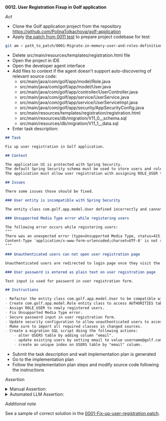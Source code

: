 **0012. User Registration Fixup in Golf application**

*Act*

- Clone the Golf application project from the repository https://github.com/PolinaTolkachova/golf-application
- Apply [the patch from 0011 test](../0011/exemplar/0001-Migrate-in-memory-user-and-roles-definitions-to-data.patch) to prepare project codebase for test:

```bash
git am < path_to_patch/0001-Migrate-in-memory-user-and-roles-definitions-to-data.patch
```
- Delete src/main/resources/templates/registration.html file
- Open the project in IDE
- Open the developer agent interface
- Add files to context if the agent doesn't support auto-discovering of relevant source code:
    - src/main/java/com/golf/app/model/Role.java
    - src/main/java/com/golf/app/model/User.java
    - src/main/java/com/golf/app/controller/UserController.java
    - src/main/java/com/golf/app/service/UserService.java
    - src/main/java/com/golf/app/service/UserServiceImpl.java
    - src/main/java/com/golf/app/security/AppSecurityConfig.java
    - src/main/resources/templates/registration/registration.html
    - src/main/resources/db/migration/V11_0__schema.sql
    - src/main/resources/db/migration/V11_1__data.sql
- Enter task description:

```markdown
## Task

Fix up user registration in Golf application.

## Context

The application UI is protected with Spring Security.
The default Spring Security schema must be used to store users and roles.
The application must allow user registration with assigning ROLE_USER to newly created users.

## Issues

There some issues those should be fixed.

### User entity is incompatible with Spring Security

The entity class com.golf.app.model.User defined incorrectly and cannot be used to access USERS table.

### Unsupported Media Type error while registering users

The following error occurs while registering users:
"""
There was an unexpected error (type=Unsupported Media Type, status=415).
Content-Type 'application/x-www-form-urlencoded;charset=UTF-8' is not supported.
"""

### Unauthenticated users can not open user registration page

Unauthenticated users are redirected to login page once they visit the registration page.

### User password is entered as plain text on user registration page

Text input is used for password in user registration form.

## Instructions

- Refactor the entity class com.golf.app.model.User to be compatible with Spring Security default schema to access USERS table. The class must implements UserDetails, CredentialsContainer.
- Create com.golf.app.model.Role entity class to access AUTHORITIES table.
- Assign ROLE_USER to newly registered users.
- Fix Unsupported Media Type error.
- Secure password input in user registration form.
- Update security configuration to allow unauthenticated users to access registration page.
- Make sure to import all required classes in changed sources.
- Create a migration SQL script doing the following actions:
    - alter USERS table by adding column "email".
    - update existing users by setting email to value username@golf.com.
    - create an unique index on USERS table by "email" column.
```

- Submit the task description and wait implementation plan is generated
- Go to the implementation plan
- Follow the implementation plan steps and modify source code following the instructions

*Assertion*

<details>
<summary>Manual Assertion:</summary>

- Make sure, the following changes suggested in src/main/java/com/golf/app/model/User.java:
    - the class is annotated with @Table(name = "users")
    - the class implements UserDetails, CredentialsContainer
    - field id is removed
    - field username is annotated @id
    - field password has made not nullable
    - added unique non nullable string field email
    - added non nullable boolean field enabled
    - added authorities field
    - overridden method getAuthorities
    - overridden method isAccountNonExpired
    - overridden method isCredentialsNonExpired
    - overridden method isEnabled
    - overridden method eraseCredentials set password field to null
- Make sure, src/main/java/com/golf/app/model/Role.java is created and it has the following changes:
    - the class is annotated with @Table(name = "authorities")
    - string field username is added
    - field username annotated with @Id
    - string field authority is added
- Make sure that @RequestBody annotation is removed from user parameter of registerUser method of UserController class
- Make sure, the following changes suggested in filterChain method in src/main/java/com/golf/app/security/AppSecurityConfig.java:
    - removed request matcher for HttpMethod.POST
    - permitted request matcher for "/register/**" path
    - permitted request matcher for "/styles/**" path
    - permitted request matcher for "/js/**" path
    - permitted request matcher for "/images/**" path
- Make sure, the following changes suggested in src/main/java/com/golf/app/service/UserServiceImpl.java
    - PasswordEncoder field added to the class
    - registerUser method is made transactional
    - registerUser method encodes user password before user saving
    - registerUser method assigns ROLE_USER to user before saving
    - registerUser method makes user enabled before saving
- Make sure that type of password input is changed to password in src/main/resources/templates/registration/registration.html
- Make sure that a migration SQL script(s) is created and it does the following actions:
    - adds email column to users table
    - updates users email column value to concatenation of username and @golf.com
    - creates unique index users email
- Make sure that the migration SQL script(s) is executed on the application database without errors
- Make sure that the application is built without errors
- Make sure that the application is launched without errors
- Make sure that a new user can be registered
- Make sure that a new user can login after registration
</details>


<details>
<summary>Automated LLM Assertion:</summary>

Make evaluation following steps described in [auto-llm-eval README](../auto-llm-eval/README.md) and extra steps described below.

Extra steps:
- Test registration of a new user
- Test login of a new user
- Add results of the registration test and login test to output.md. See [manual-testing-template.md](manual-testing-template.md).

</details>

*Additional note*

See a sample of correct solution in the [0001-Fix-up-user-registration.patch](exemplar/0001-Fix-up-user-registration.patch).
